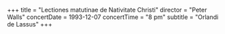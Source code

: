 +++
title = "Lectiones matutinae de Nativitate Christi"
director = "Peter Walls"
concertDate = 1993-12-07
concertTime = "8 pm"
subtitle = "Orlandi de Lassus"
+++


